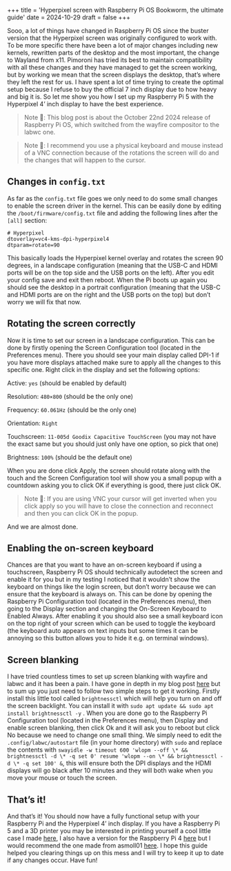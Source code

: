 +++
title = 'Hyperpixel screen with Raspberry Pi OS Bookworm, the ultimate guide'
date = 2024-10-29
draft = false
+++

Sooo, a lot of things have changed in Raspberry Pi OS since the buster version that the Hyperpixel screen was originally configured to work with. To be more specific there have been a lot of major changes including new kernels, rewritten parts of the desktop and the most important, the change to Wayland from x11. Pimoroni has tried its best to maintain compatibility with all these changes and they have managed to get the screen working, but by working we mean that the screen displays the desktop, that’s where they left the rest for us. I have spent a lot of time trying to create the optimal setup because I refuse to buy the official 7 inch display due to how heavy and big it is. So let me show you how I set up my Raspberry Pi 5 with the Hyperpixel 4’ inch display to have the best experience.

> Note 📝: This blog post is about the October 22nd 2024 release of Raspberry Pi OS, which switched from the wayfire compositor to the labwc one.

> Note 📝: I recommend you use a physical keyboard and mouse instead of a VNC connection because of the rotations the screen will do and the changes that will happen to the cursor.

## Changes in `config.txt`

As far as the `config.txt` file goes we only need to do some small changes to enable the screen driver in the kernel. This can be easily done by editing the `/boot/firmware/config.txt` file and adding the following lines after the `[all]` section:

```
# Hyperpixel
dtoverlay=vc4-kms-dpi-hyperpixel4
dtparam=rotate=90
```

This basically loads the Hyperpixel kernel overlay and rotates the screen 90 degrees, in a landscape configuration (meaning that the USB-C and HDMI ports will be on the top side and the USB ports on the left). After you edit your config save and exit then reboot. When the Pi boots up again you should see the desktop in a portrait configuration (meaning that the USB-C and HDMI ports are on the right and the USB ports on the top) but don’t worry we will fix that now.

## Rotating the screen correctly

Now it is time to set our screen in a landscape configuration. This can be done by firstly opening the Screen Configuration tool (located in the Preferences menu). There you should see your main display called DPI-1 if you have more displays attached make sure to apply all the changes to this specific one. Right click in the display and set the following options:

Active: `yes` (should be enabled by default)

Resolution: `480×800` (should be the only one)

Frequency: `60.061Hz` (should be the only one)

Orientation: `Right`

Touchscreen: `11-005d Goodix Capacitive TouchScreen` (you may not have the exact same but you should just only have one option, so pick that one)

Brightness: `100%` (should be the default one)

When you are done click Apply, the screen should rotate along with the touch and the Screen Configuration tool will show you a small popup with a countdown asking you to click OK if everything is good, there just click OK.

> Note 📝: If you are using VNC your cursor will get inverted when you click apply so you will have to close the connection and reconnect and then you can click OK in the popup.

And we are almost done.

## Enabling the on-screen keyboard

Chances are that you want to have an on-screen keyboard if using a touchscreen, Raspberry Pi OS should technically autodetect the screen and enable it for you but in my testing I noticed that it wouldn’t show the keyboard on things like the login screen, but don’t worry because we can ensure that the keyboard is always on. This can be done by opening the Raspberry Pi Configuration tool (located in the Preferences menu), then going to the Display section and changing the On-Screen Keyboard to Enabled Always. After enabling it you should also see a small keyboard icon on the top right of your screen which can be used to toggle the keyboard (the keyboard auto appears on text inputs but some times it can be annoying so this button allows you to hide it e.g. on terminal windows).

## Screen blanking

I have tried countless times to set up screen blanking with wayfire and labwc and it has been a pain. I have gone in depth in my blog post [here](https://doesmycode.work/posts/screen-blanking-labwc/) but to sum up you just need to follow two simple steps to get it working. Firstly install this little tool called `brightnessctl` which will help you turn on and off the screen backlight. You can install it with `sudo apt update && sudo apt install brightnessctl -y` . When you are done go to the Raspberry Pi Configuration tool (located in the Preferences menu), then Display and enable screen blanking, then click Ok and it will ask you to reboot but click No because we need to change one small thing. We simply need to edit the `.config/labwc/autostart` file (in your home directory) with `sudo` and replace the contents with `swayidle -w timeout 600 'wlopm --off \* && brightnessctl -d \* -q set 0' resume 'wlopm --on \* && brightnessctl -d \* -q set 100' &`, this will ensure both the DPI displays and the HDMI displays will go black after 10 minutes and they will both wake when you move your mouse or touch the screen.

## That’s it!

And that’s it! You should now have a fully functional setup with your Raspberry Pi and the Hyperpixel 4’ inch display. If you have a Raspberry Pi 5 and a 3D printer you may be interested in printing yourself a cool little case I made [here](https://www.printables.com/model/1026124-hyperpixel-raspberry-pi-5-case-v2), I also have a version for the Raspberry Pi 4 [here](https://www.printables.com/model/867835-hyperpixel-4-inch-display-and-raspberry-pi-5-case) but I would recommend the one made from asmoll01 [here](https://www.thingiverse.com/thing:4095591). I hope this guide helped you clearing things up on this mess and I will try to keep it up to date if any changes occur. Have fun!
